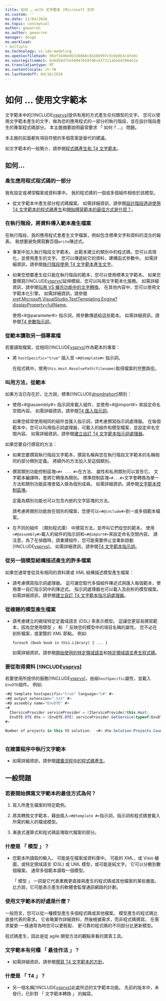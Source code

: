 ```yaml
---
title: 如何 … with 文字範本 |Microsoft 文件
ms.custom: ''
ms.date: 11/04/2016
ms.topic: conceptual
author: gewarren
ms.author: gewarren
manager: douge
ms.workload:
- multiple
ms.technology: vs-ide-modeling
ms.openlocfilehash: 95ef3440e9b330860c8438b997c9c0e8b3c4fe0c
ms.sourcegitcommit: 6a9d5bd75e50947659fd6c837111a6a547884e2a
ms.translationtype: MT
ms.contentlocale: zh-TW
ms.lasthandoff: 04/16/2018
---
```

# <a name="how-to--with-text-templates"></a>如何 ... 使用文字範本
文字範本中的[!INCLUDE[vsprvs](../code-quality/includes/vsprvs_md.md)]提供有用的方式產生任何類型的文字。 您可以使用文字範本產生的文字，做為您的應用程式的一部分的執行階段，並在設計階段產生的專案程式碼部分。 本主題摘要說明最常要求 「 如何？...」 問題。  
  
 本主題的前面都有項目符號的多個答案是替代的建議。  
  
 如文字範本的一般簡介，請參閱[程式碼產生和 T4 文字範本](../modeling/code-generation-and-t4-text-templates.md)。  
  
## <a name="how-to-"></a>如何...  
  
### <a name="generate-part-of-my-application-code"></a>產生應用程式程式碼的一部分  
 我有設定或*模型*檔案或資料庫中。 我的程式碼的一個或多個組件相依於該模型。  
  
-   從文字範本中產生部分程式碼檔案。 如需詳細資訊，請參閱[設計階段透過使用 T4 文字範本的程式碼產生](../modeling/design-time-code-generation-by-using-t4-text-templates.md)和[開始撰寫範本的最佳方式是什麼？](#starting)。  
  
### <a name="generate-files-at-run-time-passing-data-into-the-template"></a>在執行階段，將資料傳入範本產生檔案  
 在執行階段，我的應用程式會產生文字檔案，例如包含標準文字和資料的混合的報表。 我想要避免撰寫數百個`write`陳述式。  
  
-   專案中加入執行階段文字範本。 此範本建立的類別中的程式碼，您可以具現化，並使用產生的文字。 您可以傳遞給它的資料，建構函式參數中。 如需詳細資訊，請參閱[執行階段使用 T4 文字範本產生文字](../modeling/run-time-text-generation-with-t4-text-templates.md)。  
  
-   如果您想要產生從只能在執行階段的範本，您可以使用標準文字範本。 如果您要撰寫[!INCLUDE[vsprvs](../code-quality/includes/vsprvs_md.md)]延伸模組，您可以叫用文字範本化服務。 如需詳細資訊，請參閱[叫用 VS 擴充功能中的文字轉換](../modeling/invoking-text-transformation-in-a-vs-extension.md)。 在其他內容中，您可以使用文字範本化引擎。 如需詳細資訊，請參閱<xref:Microsoft.VisualStudio.TextTemplating.Engine?displayProperty=fullName>。  
  
     使用\<#@parameter#> 指示詞，將參數傳遞給這些範本。 如需詳細資訊，請參閱[T4 參數指示詞](../modeling/t4-parameter-directive.md)。  
  
### <a name="read-another-project-file-from-a-template"></a>從範本讀取另一個專案檔  
 若要讀取檔案，從相同[!INCLUDE[vsprvs](../code-quality/includes/vsprvs_md.md)]作為範本的專案：  
  
-   將 `hostSpecific="true"` 插入至 `<#@template#>` 指示詞。  
  
     在程式碼中，使用`this.Host.ResolvePath(filename)`取得檔案的完整路徑。  
  
### <a name="invoke-methods-from-a-template"></a>叫用方法，從範本  
 如果方法已存在於，比方說，標準[!INCLUDE[dnprdnshort](../code-quality/includes/dnprdnshort_md.md)]類別：  
  
-   使用\<#@assembly#> 指示詞來載入組件，並使用\<#@import#> 來設定命名空間內容。 如需詳細資訊，請參閱[T4 匯入指示詞](../modeling/t4-import-directive.md)。  
  
     如果您經常使用相同的組件並匯入指示詞，請考慮撰寫指示詞處理器。 在每個範本中，您可以叫用指示詞處理器，可載入的組件和模型檔案，並設定命名空間內容。 如需詳細資訊，請參閱[建立自訂 T4 文字範本指示詞處理器](../modeling/creating-custom-t4-text-template-directive-processors.md)。  
  
 如果您要自行撰寫的方法：  
  
-   如果您要撰寫執行階段文字範本，撰寫名稱與您在執行階段文字範本的名稱相同的部分類別定義。 將額外的方法加入至這個類別。  
  
-   撰寫類別功能控制區塊`<#+ ... #>`在方法、 屬性和私用類別可以宣告它。 文字範本編譯時，會將它轉換為類別。 標準控制區塊`<#...#>`文字會轉換為單一方法和類別功能區塊會插入做為個別成員。 如需詳細資訊，請參閱[文字範本控制區塊](../modeling/text-template-control-blocks.md)。  
  
     定義為類別功能也可以包含內嵌的文字區塊的方法。  
  
     請考慮將類別功能放在個別的檔案，您便可以`<#@include#>`到一或多個範本檔案。  
  
-   在不同的組件 （類別程式庫） 中撰寫方法，並呼叫它們從您的範本。 使用`<#@assembly#>`載入的組件的指示詞和`<#@import#>`來設定命名空間內容。 請注意，為了在偵錯時，請重建組件，您可能需要停止並重新啟動[!INCLUDE[vsprvs](../code-quality/includes/vsprvs_md.md)]。 如需詳細資訊，請參閱[T4 文字範本指示詞](../modeling/t4-text-template-directives.md)。  
  
### <a name="generate-many-files-from-one-model-schema"></a>從另一個模型結構描述產生的許多檔案  
 如果您通常會從具有相同的資料庫或 XML 結構描述模型產生檔案：  
  
-   請考慮撰寫指示詞處理器。 這可讓您取代多個組件陳述式與匯入每個範本，使用單一自訂指示詞中的陳述式。 指示詞處理器也可以載入及剖析的模型檔案。 如需詳細資訊，請參閱[建立自訂 T4 文字範本指示詞處理器](../modeling/creating-custom-t4-text-template-directive-processors.md)。  
  
### <a name="generate-files-from-a-complex-model"></a>從複雜的模型產生檔案  
  
-   請考慮建立的網域特定定義域語言 (DSL) 來表示模型。 這讓您更容易撰寫範本，因為您使用類型 」 和 「 反映您的模型中的項目名稱的屬性。 您不必在剖析檔案，或瀏覽的 XML 節點。 例如:   
  
     `foreach (Book book in this.Library) { ... }`  
  
     如需詳細資訊，請參閱[開始使用的特定領域語言](../modeling/getting-started-with-domain-specific-languages.md)和[特定領域語言產生程式碼](../modeling/generating-code-from-a-domain-specific-language.md)。  
  
### <a name="get-data-from-includevsprvscode-qualityincludesvsprvsmdmd"></a>要從取得資料 [!INCLUDE[vsprvs](../code-quality/includes/vsprvs_md.md)]  
 若要使用所提供的服務[!INCLUDE[vsprvs](../code-quality/includes/vsprvs_md.md)]，由組`hostSpecific`屬性，並載入`EnvDTE`組件。 例如:   
  
```csharp  
<#@ template hostspecific="true" language="C#" #>  
<#@ output extension=".txt" #>  
<#@ assembly name="EnvDTE" #>  
<#  
  IServiceProvider serviceProvider = (IServiceProvider)this.Host;  
  EnvDTE.DTE dte = (EnvDTE.DTE) serviceProvider.GetService(typeof(EnvDTE.DTE));  
#>  
  
Number of projects in this VS solution:  <#= dte.Solution.Projects.Count #>  
  
```  
  
### <a name="execute-text-templates-in-the-build-process"></a>在建置程序中執行文字範本  
  
-   如需詳細資訊，請參閱[建置流程中的程式碼產生](../modeling/code-generation-in-a-build-process.md)。  
  
## <a name="more-general-questions"></a>一般問題  
  
###  <a name="starting"></a> 若要開始撰寫文字範本的最佳方式為何？  
  
1.  寫入所產生檔案的特定範例。  
  
2.  將其轉換文字範本，藉由插入`<#@template #>`指示詞，指示詞和程式碼會載入所需的輸入的檔或模型。  
  
3.  漸進式運算式和程式碼區塊取代檔案的部分。  
  
### <a name="what-is-a-model"></a>什麼是 「 模型 」？  
  
-   您範本所讀取的輸入。 可能是在檔案或資料庫中。 可能的 XML，或 Visio 繪圖，或特定領域語言 (DSL) 或 UML 模型，或可能是純文字。 它可以分散到數個檔案。 通常多個範本讀取一個模型。  
  
     「 模型 」 一詞是它代表業務更直接與產生的程式碼或其他檔案的某些層面。 比方說，它可能表示產生的軟體會監督通訊網路的計劃。  
  
### <a name="what-is-the-benefit-of-using-text-templates"></a>使用文字範本的好處是什麼？  
 一般而言，您可以從一種模型產生多個程式碼或其他檔案。 模型產生的程式碼比直接代表的需求。 它省略實作詳細資料，然後根據需求，而非程式碼撰寫。 在需求變更-一樣通常為時您可以更輕鬆、 更可靠的程式碼的不同部分比更新模型。  
  
 程式碼產生，因此是從 agile 開發方法的觀點來看的寶貴工具。  
  
### <a name="what-best-practices-are-there-for-text-templates"></a>文字範本有何種 「 最佳作法 」？  
  
-   如需詳細資訊，請參閱[撰寫 T4 文字範本的方針](../modeling/guidelines-for-writing-t4-text-templates.md)。  
  
### <a name="what-is-t4"></a>什麼是 「 T4 」？  
  
-   另一個名稱[!INCLUDE[vsprvs](../code-quality/includes/vsprvs_md.md)]此處所述的文字範本功能。 先前的版本中，未發行，已針對 「 文字範本轉換 」 的縮寫。
